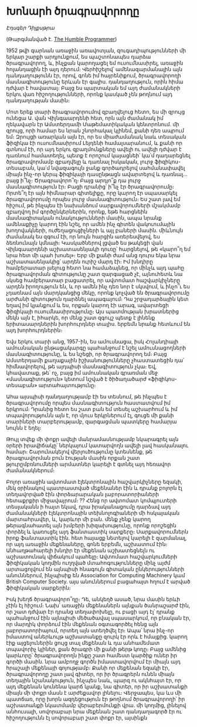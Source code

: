 # Խոնարհ ծրագրավորողը

_Էդսգեր Դիյքսթրա_

(Թարգմանված է. [The Humble Programmer](https://www.cs.utexas.edu/users/EWD/transcriptions/EWD03xx/EWD340.html))

1952 թվի գարնան առաջին առավոտյան, զուգադիպությունների մի երկար շարքի արդյունքում, ես պաշտոնապես դարձա ծրագրավորող, և, ինչքան կարողացել եմ ուսումնասիրել, առաջին հոլանդացին էի այդ դերում։ Վերհիշելով՝ ամենազարմանալին այն դանդաղությունն էր, որով, գոնե իմ հայրենիքում, ծրագրավորողի մասնագիտությունը երևան էր գալիս․ դանդաղություն, որին հիմա դժվար է հավատալ։ Բայց ես պարտական եմ այդ ժամանակների երկու վառ հիշողությունների, որոնք կասկած չեն թողնում այդ դանդաղության մասին։

Մոտ երեք տարի ծրագրավորումով զբաղվելուց հետո, ես մի զրույց ունեցա Ա. վան Վիյնգաարդենի հետ, որն այն ժամանակ իմ ղեկավարն էր Ամստերդամի Մաթեմատիկական կենտրոնում. մի զրույց, որի համար ես նրան շնորհակալ կլինեմ, քանի դեռ ապրում եմ։ Զրույցի առարկան այն էր, որ ես միաժամանակ նաև տեսական ֆիզիկա էի ուսումնասիրում Լեյդենի համալսարանում, և քանի որ գտնում էի, որ այդ երկու զբաղմունքները ավելի ու ավելի դժվար է դառնում համատեղել, պետք է որոշում կայացնեի՝ կա՛մ դադարեցնել ծրագրավորմամբ զբաղվելը և դառնալ իսկական, լուրջ ֆիզիկոս-տեսաբան, կա՛մ նվազագույն ջանք գործադրելով սահմանափավել միայն ինչ-որ կերպ ֆիզիկայի դասընթացն ավարտելով և դառնալ... բայց ի՞նչ։ Ծրագրավորո՞ղ։ Բայց արդյո՞ք դա լուրջ մասնագիտություն էր։ Բացի դրանից՝ ի՞նչ էր ծրագրավորումը։ Որտե՞ղ էր այն հիմնարար գիտելիքը, որը կարող էր սպասարկել ծրագրավորումը որպես լուրջ մասնագիտություն։ Ես շատ լավ եմ հիշում, թե ինչպես էի նախանձում սարքավորումների մշակմամբ զբաղվող իմ գործընկերներին, որոնք, եթե հարցնեին մասնագիտական ունակությունների մասին, ապա նրանք ամենաքիչը կարող էին նշել, որ ամեն ինչ գիտեն վակուումային խողովակների, ուժեղացուցիչների և այլ բաների մասին․ միևնույն ժամանակ ես զգում էի, որ նույն հարցին առերեսվելով, ես ձեռնունայն կմնայի։ Կասկածներով լցված ես թակեցի վան Վիյնգաարդենի աշխատասենյակի դուռը՝ հարցնելով, թե «կարո՞ղ եմ նրա հետ մի պահ խոսել»։ Երբ մի քանի ժամ անց դուրս եկա նրա աշխատասենյակից՝ արդեն ուրիշ մարդ էի։ Իմ խնդիրը համբերատար լսելուց հետո նա համաձայնեց, որ մինչև այդ պահը ծրագրավորման գիտությունը շատ զարգացած չէ, այնուհետև նա սկսեց համբերատար բացատրել, որ ավտոմատ հաշվարկիչները արդեն իրողություն են, և որ ամեն ինչ դեռ նոր է սկսվում, և ինչո՞ւ ես չդառնամ այն մարդկանցից մեկը, որոնք կոչված են ծրագրավորումը արժանի գիտություն դարձնել ապագայում։ Դա շրջադարձային կետ եղավ իմ կյանքում և ես, որքան կարող էի արագ, ավարտեցի ֆիզիկայի ուսումնասիրությունը։ Այս պատմության խրատներից մեկն այն է, իհարկե, որ մենք շատ զգույշ պետք է լինենք երիտասարդներին խորհուրդներ տալիս. երբեմն նրանք հետևում են այդ խորհուրդներին։

Եվս երկու տարի անց, 1957-ին, ես ամուսնացա, իսկ Հոլանդիայի ամուսնական ընթացակարգը պահանջում է նշել ամուսնացողների մասնագիտությունը, և ես նշեցի, որ ծրագրավորող եմ։ Բայց Ամստերդամի քաղաքային իշխանությունները չհաստատեցին դա՝ հիմնավորելով, թե այդպիսի մասնագիտություն չկա։ Եվ, կհավատաք, թե՝ ոչ, բայց իմ ամուսնական գրառման մեջ «մասնագիտություն» կետում նշված է ծիծաղածարժ «ֆիզիկոս-տեսաբան» արտահայտությունը։

Ահա այսպիսի դանդաղությամբ էի ես տեսնում, թե ինչպես է ծրագրավորումը որպես մասնագիտություն հաստատվում իմ երկրում։ Դրանից հետո ես շատ բան եմ տեսել աշխարհում և իմ տպավորությունն այն է, որ մյուս երկրներում էլ, գուցե մի քանի տարիների տարբերությամբ, զարգացման պատկերը համարյա նույնն է եղել։

Թույլ տվեք մի փոքր ավելի մանրամասնությամբ նկարագրել այն օրերի իրավիճակը՝ ներկայում կատարվողն ավելի լավ հասկանալու համար։ Շարունակելով վերլուծությունը կտեսնենք, թե ծրագրավորման բուն էության մասին որքան շատ թյուրըմբռնումների արմատներ կարելի է գտնել այդ հեռավոր ժամանակներում։

Բոլոր առաջին ավտոմատ էլեկտրոնային հաշվարկիչները եզակի, մեկ օրինակով պատրաստված մեքենաներ էին և դրանք բոլորն էլ տեղավորված էին փորձարարական լաբորատորիաների հետաքրքիր միջավայրում։ ?? Հենց որ ավտոմատ կոմպյուտերի տեսլականն ի հայտ եկավ, դրա իրականացումը դարձավ այդ ժամանակների էլեկտրոնային տեխնոլոգիաների մի հսկայական մարտահրավեր, և, կարևոր մի բան. մենք չենք կարող թերագնահատել այն խմբերի խիզախությունը, որոնք որոշեցին փորձել և կառուցել այդ ֆանտաստիկ սարքերը։ Սարքավորումներն իրոք ֆանտաստիկ էին. հետ հայացք նետելով կարելի է զարմանալ, որ այդ առաջին մեքենաները, գոնե երբեմն, աշխատում էին։ Անհաղթահարելի խնդիր էր մեքենան աշխատեցնելն ու աշխատունակ վիճակում պահելը։ Ավտոմատ հաշվարկումների ֆիզիկական կողմին ուղղված մտահոգությունները մինչ այժմ արտացոլվում են այնպիսի հնագույն գիտական ընկերությունների անուններում, ինչպիսիք են Association for Computing Machinery կամ British Computer Society. այս անուններում բացահայտ հղում է արված ֆիզիկական սարքերին։

Իսկ խեղճ ծրագրավորո՞ղը։ Դե, անկեղծ ասած, նրա մասին երևի չէին էլ հիշում։ Նախ՝ առաջին մեքենաներն այնքան ծանրաշարժ էին, որ շատ դժվար էր դրանց տեղափոխելը, ու բացի այդ էլ՝ դրանք պահանջում էին այնպիսի մեծածավալ սպասարկում, որ բնական էր, որ մարդիկ փորձում էին մեքենան օգտագործել հենց այն լաբորատորիայում, որտեղ այն ստեղծվել էր։ Ապա՝ նրա ինչ-որ իմաստով աներևույթ աշխատանքը զուրկ էր որև է հմայքից. կարող էիք այցելուներին ցույց տալ մեքենան և դա անհամեմատ տպավորիչ կլիներ, քան ծրագրի մի քանի թերթ կոդը։ Բայց ամենից կարևորը՝ ծրագրավորողն ինքը շատ համեստ կարծիք ուներ իր գործի մասին. նրա ամբողջ գործն իմաստավորվում էր միայն այդ հրաշալի մեքենայի գոյությամբ։ Քանի որ մեքենան եզակի էր, ծրագրավորողը շատ լավ գիտեր, որ իր ծրագրերն ունեն միայն տեղային նշանակություն, ինչպես նաև, պարզ ու ակնհայտ էր, որ այդ մեքենան կունենա կարճ կյանք, նա գիտեր, որ իր աշխատանքի միայն մի փոքր մասն է արժեքավոր լինելու։ Վերջապես, կա ևս մի պատճառ, որը խորն ազդեցություն էր թողնում ծրագրավորողի՝ իր աշխատանքի նկատմամբ վերաբերմունքի վրա. մի կողմից, լինելով անհուսալի, սովորաբար նրա մեքենան շատ դանդաղագործ էր ու հիշողությունն էլ սովորաբար շատ փոքր էր, այսինքն
